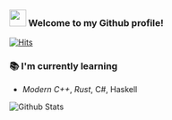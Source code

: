 ### <img src="https://github.githubassets.com/images/icons/emoji/octocat.png" width="30" height="30"> Welcome to my Github profile!
[![Hits](https://hits.seeyoufarm.com/api/count/incr/badge.svg?url=https://github.com/navierr/)](https://github.com/navierr/)

### 📚 I'm currently learning 
- *Modern C++*, *Rust*, C#, Haskell

![Github Stats](https://github-readme-stats.vercel.app/api?username=navierr&show_icons=true&title_color=3350A6&icon_color=F25E3D&text_color=4968A6&bg_color=F2F2F2&cache_seconds=3600)
<!--![Top Langs](https://github-readme-stats.vercel.app/api/top-langs/?username=navierr&layout=compact&title_color=3350A6&icon_color=F25E3D&text_color=4968A6&bg_color=F2F2F2)-->
